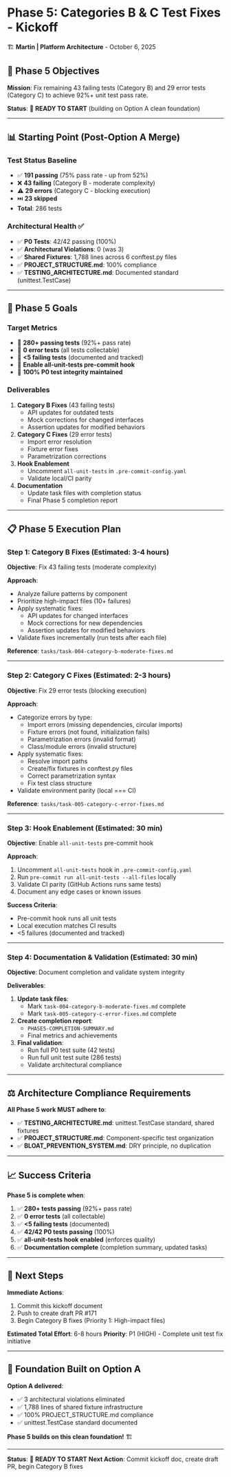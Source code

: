 # Phase 5: Categories B & C Test Fixes - Kickoff

🏗️ **Martin | Platform Architecture** - October 6, 2025

## 🎯 **Phase 5 Objectives**

**Mission**: Fix remaining 43 failing tests (Category B) and 29 error tests (Category C) to achieve 92%+ unit test pass rate.

**Status**: 🚀 **READY TO START** (building on Option A clean foundation)

---

## 📊 **Starting Point** (Post-Option A Merge)

### **Test Status Baseline**
- ✅ **191 passing** (75% pass rate - up from 52%)
- ❌ **43 failing** (Category B - moderate complexity)
- ⚠️ **29 errors** (Category C - blocking execution)
- ⏭️ **23 skipped**
- **Total**: 286 tests

### **Architectural Health** ✅
- ✅ **P0 Tests**: 42/42 passing (100%)
- ✅ **Architectural Violations**: 0 (was 3)
- ✅ **Shared Fixtures**: 1,788 lines across 6 conftest.py files
- ✅ **PROJECT_STRUCTURE.md**: 100% compliance
- ✅ **TESTING_ARCHITECTURE.md**: Documented standard (unittest.TestCase)

---

## 🎯 **Phase 5 Goals**

### **Target Metrics**
- 🎯 **280+ passing tests** (92%+ pass rate)
- 🎯 **0 error tests** (all tests collectable)
- 🎯 **<5 failing tests** (documented and tracked)
- 🎯 **Enable all-unit-tests pre-commit hook**
- 🎯 **100% P0 test integrity maintained**

### **Deliverables**
1. **Category B Fixes** (43 failing tests)
   - API updates for outdated tests
   - Mock corrections for changed interfaces
   - Assertion updates for modified behaviors
2. **Category C Fixes** (29 error tests)
   - Import error resolution
   - Fixture error fixes
   - Parametrization corrections
3. **Hook Enablement**
   - Uncomment `all-unit-tests` in `.pre-commit-config.yaml`
   - Validate local/CI parity
4. **Documentation**
   - Update task files with completion status
   - Final Phase 5 completion report

---

## 📋 **Phase 5 Execution Plan**

### **Step 1: Category B Fixes** (Estimated: 3-4 hours)
**Objective**: Fix 43 failing tests (moderate complexity)

**Approach**:
- Analyze failure patterns by component
- Prioritize high-impact files (10+ failures)
- Apply systematic fixes:
  - API updates for changed interfaces
  - Mock corrections for new dependencies
  - Assertion updates for modified behaviors
- Validate fixes incrementally (run tests after each file)

**Reference**: `tasks/task-004-category-b-moderate-fixes.md`

---

### **Step 2: Category C Fixes** (Estimated: 2-3 hours)
**Objective**: Fix 29 error tests (blocking execution)

**Approach**:
- Categorize errors by type:
  - Import errors (missing dependencies, circular imports)
  - Fixture errors (not found, initialization fails)
  - Parametrization errors (invalid format)
  - Class/module errors (invalid structure)
- Apply systematic fixes:
  - Resolve import paths
  - Create/fix fixtures in conftest.py files
  - Correct parametrization syntax
  - Fix test class structure
- Validate environment parity (local === CI)

**Reference**: `tasks/task-005-category-c-error-fixes.md`

---

### **Step 3: Hook Enablement** (Estimated: 30 min)
**Objective**: Enable `all-unit-tests` pre-commit hook

**Approach**:
1. Uncomment `all-unit-tests` hook in `.pre-commit-config.yaml`
2. Run `pre-commit run all-unit-tests --all-files` locally
3. Validate CI parity (GitHub Actions runs same tests)
4. Document any edge cases or known issues

**Success Criteria**:
- Pre-commit hook runs all unit tests
- Local execution matches CI results
- <5 failures (documented and tracked)

---

### **Step 4: Documentation & Validation** (Estimated: 30 min)
**Objective**: Document completion and validate system integrity

**Deliverables**:
1. **Update task files**:
   - Mark `task-004-category-b-moderate-fixes.md` complete
   - Mark `task-005-category-c-error-fixes.md` complete
2. **Create completion report**:
   - `PHASE5-COMPLETION-SUMMARY.md`
   - Final metrics and achievements
3. **Final validation**:
   - Run full P0 test suite (42 tests)
   - Run full unit test suite (286 tests)
   - Validate architectural compliance

---

## ⚖️ **Architecture Compliance Requirements**

**All Phase 5 work MUST adhere to**:
- ✅ **TESTING_ARCHITECTURE.md**: unittest.TestCase standard, shared fixtures
- ✅ **PROJECT_STRUCTURE.md**: Component-specific test organization
- ✅ **BLOAT_PREVENTION_SYSTEM.md**: DRY principle, no duplication

---

## 📈 **Success Criteria**

**Phase 5 is complete when**:
1. ✅ **280+ tests passing** (92%+ pass rate)
2. ✅ **0 error tests** (all collectable)
3. ✅ **<5 failing tests** (documented)
4. ✅ **42/42 P0 tests passing** (100%)
5. ✅ **all-unit-tests hook enabled** (enforces quality)
6. ✅ **Documentation complete** (completion summary, updated tasks)

---

## 🚀 **Next Steps**

**Immediate Actions**:
1. Commit this kickoff document
2. Push to create draft PR #171
3. Begin Category B fixes (Priority 1: High-impact files)

**Estimated Total Effort**: 6-8 hours
**Priority**: P1 (HIGH) - Complete unit test fix initiative

---

## 🎯 **Foundation Built on Option A**

**Option A delivered**:
- ✅ 3 architectural violations eliminated
- ✅ 1,788 lines of shared fixture infrastructure
- ✅ 100% PROJECT_STRUCTURE.md compliance
- ✅ unittest.TestCase standard documented

**Phase 5 builds on this clean foundation!** 🏗️

---

**Status**: 🚀 **READY TO START**
**Next Action**: Commit kickoff doc, create draft PR, begin Category B fixes
